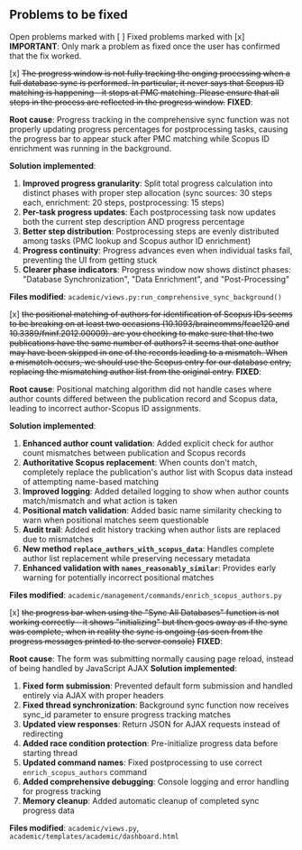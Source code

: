## Problems to be fixed

Open problems marked with [ ]
Fixed problems marked with [x]
**IMPORTANT**: Only mark a problem as fixed once the user has confirmed that the fix worked.  

[x] ~~The progress window is not fully tracking the onging processing when a full database sync is performed.  In particular, it never says that Scopus ID matching is happening - it stops at PMC matching.  Please ensure that all steps in the process are reflected in the progress window.~~ **FIXED**:

**Root cause**: Progress tracking in the comprehensive sync function was not properly updating progress percentages for postprocessing tasks, causing the progress bar to appear stuck after PMC matching while Scopus ID enrichment was running in the background.

**Solution implemented**:
1. **Improved progress granularity**: Split total progress calculation into distinct phases with proper step allocation (sync sources: 30 steps each, enrichment: 20 steps, postprocessing: 15 steps)
2. **Per-task progress updates**: Each postprocessing task now updates both the current step description AND progress percentage
3. **Better step distribution**: Postprocessing steps are evenly distributed among tasks (PMC lookup and Scopus author ID enrichment)
4. **Progress continuity**: Progress advances even when individual tasks fail, preventing the UI from getting stuck
5. **Clearer phase indicators**: Progress window now shows distinct phases: "Database Synchronization", "Data Enrichment", and "Post-Processing"

**Files modified**: `academic/views.py:run_comprehensive_sync_background()`

[x] ~~the positional matching of authors for identification of Scopus IDs seems to
  be breaking on at least two occasions (10.1093/braincomms/fcae120 and
  10.3389/fninf.2012.00009).  are you checking to make sure that the two
  publications have the same number of authors? it seems that one author may
  have been skipped in one of the records leading to a mismatch.  When a mismatch occurs, we should use the Scopus entry for our database entry, replacing the mismatching author list from the original entry.~~ **FIXED**:

**Root cause**: Positional matching algorithm did not handle cases where author counts differed between the publication record and Scopus data, leading to incorrect author-Scopus ID assignments.

**Solution implemented**:
1. **Enhanced author count validation**: Added explicit check for author count mismatches between publication and Scopus records
2. **Authoritative Scopus replacement**: When counts don't match, completely replace the publication's author list with Scopus data instead of attempting name-based matching
3. **Improved logging**: Added detailed logging to show when author counts match/mismatch and what action is taken
4. **Positional match validation**: Added basic name similarity checking to warn when positional matches seem questionable
5. **Audit trail**: Added edit history tracking when author lists are replaced due to mismatches
6. **New method `replace_authors_with_scopus_data`**: Handles complete author list replacement while preserving necessary metadata
7. **Enhanced validation with `names_reasonably_similar`**: Provides early warning for potentially incorrect positional matches

**Files modified**: `academic/management/commands/enrich_scopus_authors.py`

[x] ~~the progress bar when using the "Sync All Databases" function is not working correctly - it shows "initializing" but then goes away as if the sync was complete, when in reality the sync is ongoing (as seen from the progress messages printed to the server console)~~ **FIXED**:

**Root cause**: The form was submitting normally causing page reload, instead of being handled by JavaScript AJAX
**Solution implemented**:
1. **Fixed form submission**: Prevented default form submission and handled entirely via AJAX with proper headers
2. **Fixed thread synchronization**: Background sync function now receives sync_id parameter to ensure progress tracking matches
3. **Updated view responses**: Return JSON for AJAX requests instead of redirecting
4. **Added race condition protection**: Pre-initialize progress data before starting thread
5. **Updated command names**: Fixed postprocessing to use correct `enrich_scopus_authors` command
6. **Added comprehensive debugging**: Console logging and error handling for progress tracking
7. **Memory cleanup**: Added automatic cleanup of completed sync progress data

**Files modified**: `academic/views.py`, `academic/templates/academic/dashboard.html`
